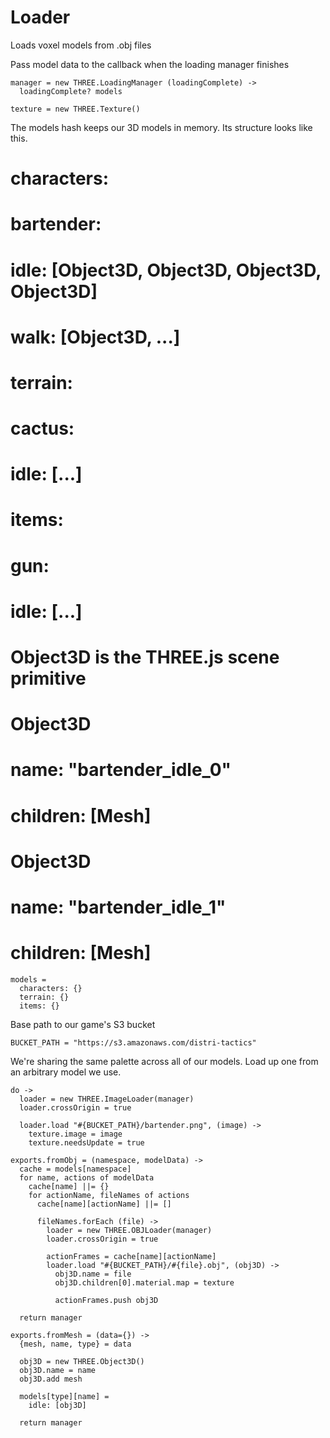 Loader
======

Loads voxel models from .obj files

Pass model data to the callback when the loading manager finishes

    manager = new THREE.LoadingManager (loadingComplete) ->
      loadingComplete? models

    texture = new THREE.Texture()

The models hash keeps our 3D models in memory.
Its structure looks like this. 

# characters:
#   bartender:
#     idle: [Object3D, Object3D, Object3D, Object3D]
#   walk: [Object3D, ...]
# terrain:
#   cactus: 
#     idle: [...] 
# items:
#   gun: 
#     idle: [...]
#
# Object3D is the THREE.js scene primitive
# Object3D
#   name: "bartender_idle_0"
#   children: [Mesh]
#
# Object3D
#   name: "bartender_idle_1"
#   children: [Mesh]

    models =
      characters: {}
      terrain: {}
      items: {}

Base path to our game's S3 bucket

    BUCKET_PATH = "https://s3.amazonaws.com/distri-tactics"

We're sharing the same palette across all of our models.
Load up one from an arbitrary model we use.

    do ->
      loader = new THREE.ImageLoader(manager)
      loader.crossOrigin = true

      loader.load "#{BUCKET_PATH}/bartender.png", (image) ->
        texture.image = image
        texture.needsUpdate = true

    exports.fromObj = (namespace, modelData) ->
      cache = models[namespace]
      for name, actions of modelData
        cache[name] ||= {}
        for actionName, fileNames of actions
          cache[name][actionName] ||= []

          fileNames.forEach (file) ->
            loader = new THREE.OBJLoader(manager)
            loader.crossOrigin = true

            actionFrames = cache[name][actionName]
            loader.load "#{BUCKET_PATH}/#{file}.obj", (obj3D) ->
              obj3D.name = file
              obj3D.children[0].material.map = texture

              actionFrames.push obj3D

      return manager

    exports.fromMesh = (data={}) ->
      {mesh, name, type} = data

      obj3D = new THREE.Object3D()
      obj3D.name = name
      obj3D.add mesh

      models[type][name] =
        idle: [obj3D]

      return manager
